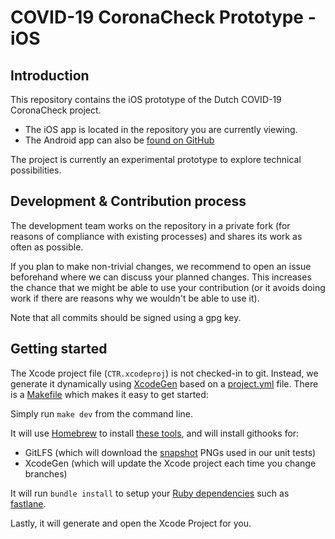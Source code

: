 # COVID-19 CoronaCheck Prototype - iOS

## Introduction

This repository contains the iOS prototype of the Dutch COVID-19 CoronaCheck project.

* The iOS app is located in the repository you are currently viewing.
* The Android app can also be [found on GitHub](https://github.com/minvws/nl-covid19-coronacheck-app-android)

The project is currently an experimental prototype to explore technical possibilities.

## Development & Contribution process

The development team works on the repository in a private fork (for reasons of compliance with existing processes) and shares its work as often as possible.

If you plan to make non-trivial changes, we recommend to open an issue beforehand where we can discuss your planned changes.
This increases the chance that we might be able to use your contribution (or it avoids doing work if there are reasons why we wouldn't be able to use it).

Note that all commits should be signed using a gpg key.

## Getting started

The Xcode project file (`CTR.xcodeproj`) is not checked-in to git. Instead, we generate it dynamically using [XcodeGen](https://github.com/yonaskolb/XcodeGen) based on a [project.yml](./project.yml) file. There is a [Makefile](./Makefile) which makes it easy to get started:

Simply run `make dev` from the command line.  

It will use [Homebrew](https://brew.sh) to install [these tools](./Brewfile), and will install githooks for:

* GitLFS (which will download the [snapshot](https://github.com/pointfreeco/swift-snapshot-testing) PNGs used in our unit tests)
* XcodeGen (which will update the Xcode project each time you change branches)

It will run `bundle install` to setup your [Ruby dependencies](./Gemfile) such as [fastlane](https://fastlane.tools).

Lastly, it will generate and open the Xcode Project for you.
